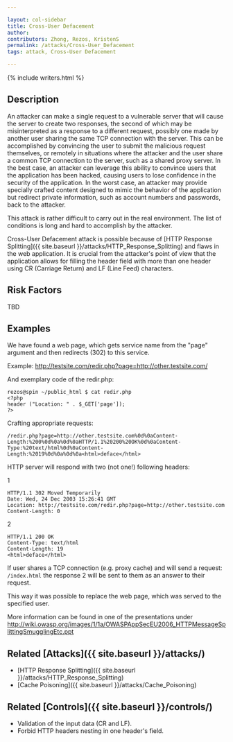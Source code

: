 ```yaml
---

layout: col-sidebar
title: Cross-User Defacement
author: 
contributors: Zhong, Rezos, KristenS
permalink: /attacks/Cross-User_Defacement
tags: attack, Cross-User Defacement

---
```


{% include writers.html %}

## Description

An attacker can make a single request to a vulnerable server that will
cause the server to create two responses, the second of which may be
misinterpreted as a response to a different request, possibly one made
by another user sharing the same TCP connection with the server. This can
be accomplished by convincing the user to submit the malicious request
themselves, or remotely in situations where the attacker and the user
share a common TCP connection to the server, such as a shared proxy
server. In the best case, an attacker can leverage this ability to
convince users that the application has been hacked, causing users to
lose confidence in the security of the application. In the worst case,
an attacker may provide specially crafted content designed to mimic the
behavior of the application but redirect private information, such as
account numbers and passwords, back to the attacker.

This attack is rather difficult to carry out in the real environment.
The list of conditions is long and hard to accomplish by the attacker.

Cross-User Defacement attack is possible because of [HTTP Response
Splitting]({{ site.baseurl }}/attacks/HTTP_Response_Splitting) and flaws in the web
application. It is crucial from the attacker's point of view that the
application allows for filling the header field with more than one
header using CR (Carriage Return) and LF (Line Feed) characters.

## Risk Factors

TBD

## Examples

We have found a web page, which gets service name from the "page"
argument and then redirects (302) to this service.

Example: <http://testsite.com/redir.php?page=http://other.testsite.com/>

And exemplary code of the redir.php:

```
rezos@spin ~/public_html $ cat redir.php
<?php
header ("Location: " . $_GET['page']);
?>
```

Crafting appropriate requests:

```
/redir.php?page=http://other.testsite.com%0d%0aContent-
Length:%200%0d%0a%0d%0aHTTP/1.1%20200%20OK%0d%0aContent-
Type:%20text/html%0d%0aContent-
Length:%2019%0d%0a%0d%0a<html>deface</html>
```

HTTP server will respond with two (not one!) following headers:

1

```
HTTP/1.1 302 Moved Temporarily
Date: Wed, 24 Dec 2003 15:26:41 GMT
Location: http://testsite.com/redir.php?page=http://other.testsite.com
Content-Length: 0
```

2

```
HTTP/1.1 200 OK
Content-Type: text/html
Content-Length: 19
<html>deface</html>
```

If user shares a TCP connection (e.g. proxy cache) and will send a
request:` /index.html`
the response 2 will be sent to them as an answer to their request.

This way it was possible to replace the web page, which was served to
the specified user.

More information can be found in one of the presentations under
<http://wiki.owasp.org/images/1/1a/OWASPAppSecEU2006_HTTPMessageSplittingSmugglingEtc.ppt>

## Related [Attacks]({{ site.baseurl }}/attacks/)

- [HTTP Response Splitting]({{ site.baseurl }}/attacks/HTTP_Response_Splitting)
- [Cache Poisoning]({{ site.baseurl }}/attacks/Cache_Poisoning)

## Related [Controls]({{ site.baseurl }}/controls/)

- Validation of the input data (CR and LF).
- Forbid HTTP headers nesting in one header's field.
